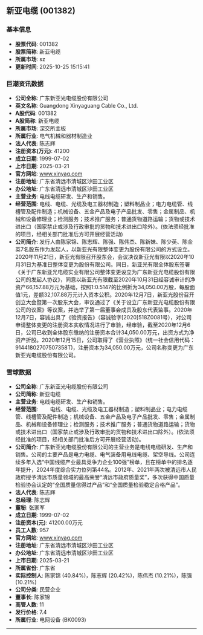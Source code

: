 ## 新亚电缆 (001382)

### 基本信息

- **股票代码**: 001382
- **股票简称**: 新亚电缆
- **所属市场**: sz
- **更新时间**: 2025-10-25 15:15:41

### 巨潮资讯数据

- **公司全称**: 广东新亚光电缆股份有限公司
- **英文名称**: Guangdong Xinyaguang Cable Co., Ltd.
- **A股代码**: 001382
- **A股简称**: 新亚电缆
- **所属市场**: 深交所主板
- **所属行业**: 电气机械和器材制造业
- **法人代表**: 陈志辉
- **注册资本(万元)**: 41200
- **成立日期**: 1999-07-02
- **上市日期**: 2025-03-21
- **官方网站**: www.xinyag.com
- **注册地址**: 广东省清远市清城区沙田工业区
- **办公地址**: 广东省清远市清城区沙田工业区
- **主营业务**: 电线电缆研发、生产和销售。
- **经营范围**: 电线、电缆、光缆及电工器材制造；塑料制品业；电力电缆管、线槽管及配件制造；机械设备、五金产品及电子产品批发、零售；金属制品、机械和设备修理业；检测服务；技术推广服务；普通货物道路运输；货物或技术进出口（国家禁止或涉及行政审批的货物和技术进出口除外）。(依法须经批准的项目，经相关部门批准后方可开展经营活动)
- **公司简介**: 发行人由陈家锦、陈志辉、陈强、陈伟杰、陈新妹、陈少英、陈金英7名股东作为发起人，以新亚光有限整体变更为股份有限公司的方式设立。2020年11月21日，新亚光有限召开股东会，会议决议新亚光有限以2020年10月31日为基准日整体变更为股份有限公司。同日，新亚光有限全体股东签署《关于广东新亚光电缆实业有限公司整体变更设立为广东新亚光电缆股份有限公司的发起人协议》，同意以新亚光有限截至2020年10月31日经容诚审计的净资产66,157.88万元为基础，按照1:0.5147的比例折为34,050.00万股，每股面值1元，差额32,107.88万元计入资本公积。2020年12月7日，新亚光股份召开创立大会暨第一次股东大会，审议通过了《关于设立广东新亚光电缆股份有限公司的议案》等议案，并选举了第一届董事会成员及股东代表监事。2020年12月7日，容诚出具了《验资报告》（容诚验字[2020]518Z0081号），对公司申请整体变更的注册资本实收情况进行了审验，经审验，截至2020年12月6日，公司已收到全体股东缴纳的注册资本合计34,050.00万元，出资方式为净资产折股。2020年12月15日，公司取得了《营业执照》（统一社会信用代码：91441802707507358T)，注册资本为34,050.00万元，公司名称变更为广东新亚光电缆股份有限公司。

### 雪球数据

- **公司全称**: 广东新亚光电缆股份有限公司
- **公司简称**: 新亚电缆
- **主营业务**: 电线电缆研发、生产和销售。
- **经营范围**: 　　电线、电缆、光缆及电工器材制造；塑料制品业；电力电缆管、线槽管及配件制造；机械设备、五金产品及电子产品批发、零售；金属制品、机械和设备修理业；检测服务；技术推广服务；普通货物道路运输；货物或技术进出口（国家禁止或涉及行政审批的货物和技术进出口除外）。(依法须经批准的项目，经相关部门批准后方可开展经营活动)。
- **公司简介**: 广东新亚光电缆股份有限公司的主营业务是电线电缆研发、生产和销售。公司的主要产品是电力电缆、电气装备用电线电缆、架空导线。公司连续多年入选“中国线缆产业最具竞争力企业100强”榜单，且在榜单中的排名逐年提升，2024年度综合实力位列第44名。2012年、2021年两次被清远市人民政府授予清远市质量领域的最高荣誉“清远市政府质量奖”，多次获得中国质量检验协会认定的“全国质量信得过产品”和“全国质量检验稳定合格产品”。
- **法人代表**: 陈志辉
- **总经理**: 陈志辉
- **董秘**: 张家军
- **成立日期**: 1999-07-02
- **注册资本(元)**: 41200.00万元
- **员工人数**: 957
- **官方网站**: www.xinyag.com
- **注册地址**: 广东省清远市清城区沙田工业区
- **办公地址**: 广东省清远市清城区沙田工业区
- **上市日期**: 2025-03-21
- **所属省份**: 广东省
- **实际控制人**: 陈家锦 (40.84%)，陈志辉 (20.42%)，陈伟杰 (10.21%)，陈强 (10.21%)
- **公司分类**: 民营企业
- **董事长**: 陈家锦
- **高管人数**: 11
- **发行价格**: 7.4
- **所属行业**: 电网设备 (BK0093)

---